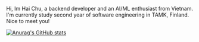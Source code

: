 Hi, Im Hai Chu, a backend developer and an AI/ML enthusiast from Vietnam. I'm currently study second year of software engineering in TAMK, Finland. Nice to meet you!

[![Anurag's GitHub stats](https://github-readme-stats.vercel.app/api?username=haichu2003&theme=shadow_green)](https://github.com/anuraghazra/github-readme-stats)